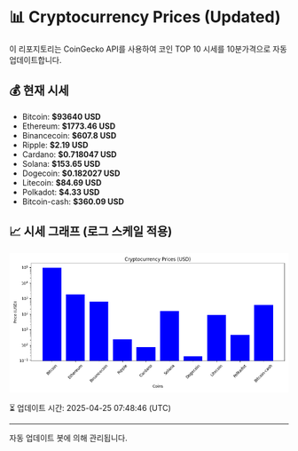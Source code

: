 
# 📊 Cryptocurrency Prices (Updated)

이 리포지토리는 CoinGecko API를 사용하여 코인 TOP 10 시세를 10분가격으로 자동 업데이트합니다.

## 💰 현재 시세
- Bitcoin: **$93640 USD**
- Ethereum: **$1773.46 USD**
- Binancecoin: **$607.8 USD**
- Ripple: **$2.19 USD**
- Cardano: **$0.718047 USD**
- Solana: **$153.65 USD**
- Dogecoin: **$0.182027 USD**
- Litecoin: **$84.69 USD**
- Polkadot: **$4.33 USD**
- Bitcoin-cash: **$360.09 USD**

## 📈 시세 그래프 (로그 스케일 적용)
![Crypto Prices](crypto_prices.png)

⏳ 업데이트 시간: 2025-04-25 07:48:46 (UTC)

---
자동 업데이트 봇에 의해 관리됩니다.
